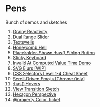 # Pens

<p>Bunch of demos and sketches</p>

<ol>
  <li>
    <a href="https://codepen.io/rob-letts/full/MWqoWqx">
      Grainy Reactivity
    </a>
  </li>
  <li>
    <a href="https://codepen.io/rob-letts/full/VwGzeBM">
      Dual Range Slider
    </a>
  </li>
  <li>
    <a href="https://codepen.io/rob-letts/full/BaOEvyM">
      Textswells
    </a>
  </li>
  <li>
    <a href="https://codepen.io/rob-letts/details/rNQdmvv">
      Honeycomb Hell
    </a>
  </li>
  <li>
    <a href="https://codepen.io/rob-letts/full/jOQjxGp">
      Placeholder-Shown :has() Sibling Button
    </a>
  </li>
  <li>
    <a href="https://codepen.io/rob-letts/full/wvOVwpL">
      Sticky Keyboard
    </a>
  </li>
  <li>
    <a href="https://codepen.io/rob-letts/details/GRLKgBE">
      Invalid At Computed Value Time Demo
    </a>
  </li>
  <li>
    <a href="https://codepen.io/rob-letts/full/vYMZOBo">
      SVG Blurs [WIP]
    </a>
  </li>
  <li>
    <a href="https://codepen.io/rob-letts/full/mdgYbZq">
      CSS Selectors Level 1-4 Cheat Sheet
    </a>
  </li>
  <li>
    <a href="https://codepen.io/rob-letts/details/abxgQKN">
      Scroll-Driven Emojis [Chrome Only]
    </a>
  </li>
  <li>
    <a href="https://codepen.io/rob-letts/pen/GRLVqMM">
      :has() Hovers
    </a>
  </li>
  <li>
    <a href="https://codepen.io/rob-letts/pen/jOoNMgb">
      View Transition Sketch
    </a>
  </li>
  <li>
    <a href="https://codepen.io/rob-letts/pen/dyEbVda">
      Hexagon Perspective
    </a>
  </li>
  <li>
    <a href="https://codepen.io/rob-letts/pen/QWRWqxN">
      @property Color Ticket
    </a>
  </li>
</ol>